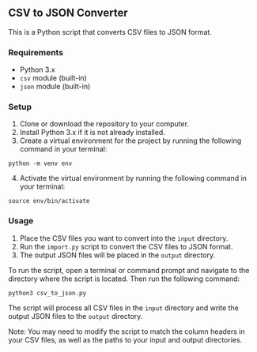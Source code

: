 ## CSV to JSON Converter

This is a Python script that converts CSV files to JSON format.

### Requirements

- Python 3.x
- `csv` module (built-in)
- `json` module (built-in)

### Setup

1. Clone or download the repository to your computer.
2. Install Python 3.x if it is not already installed.
3. Create a virtual environment for the project by running the following command in your terminal: 

```python -m venv env```

4. Activate the virtual environment by running the following command in your terminal:

```source env/bin/activate```

### Usage

1. Place the CSV files you want to convert into the `input` directory.
2. Run the `import.py` script to convert the CSV files to JSON format.
3. The output JSON files will be placed in the `output` directory.

To run the script, open a terminal or command prompt and navigate to the directory where the script is located. Then run the following command:

```python3 csv_to_json.py```


The script will process all CSV files in the `input` directory and write the output JSON files to the `output` directory.

Note: You may need to modify the script to match the column headers in your CSV files, as well as the paths to your input and output directories.

